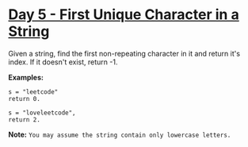 # [Day 5 - First Unique Character in a String](https://leetcode.com/explore/featured/card/may-leetcoding-challenge/534/week-1-may-1st-may-7th/3320/)

Given a string, find the first non-repeating character in it and return it's index. If it doesn't exist, return -1.

**Examples:**

```
s = "leetcode"
return 0.

s = "loveleetcode",
return 2.
```

**Note:** `You may assume the string contain only lowercase letters.`

